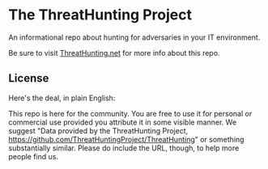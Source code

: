 # The ThreatHunting Project
An informational repo about hunting for adversaries in your IT environment.

Be sure to visit [ThreatHunting.net](http://threathunting.net) for more info about this repo.

## License
Here's the deal, in plain English:

This repo is here for the community. You are free to use it for personal or commercial use provided you attribute it in some visible manner.  We suggest "Data provided by the ThreatHunting Project, https://github.com/ThreatHuntingProject/ThreatHunting" or something substantially similar.  Please do include the URL, though, to help more people find us.


